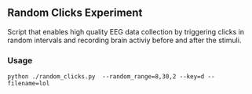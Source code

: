 ## Random Clicks Experiment

Script that enables high quality EEG data collection by triggering clicks in random intervals and recording brain activiy before and after the stimuli.

### Usage

```shell
python ./random_clicks.py  --random_range=8,30,2 --key=d --filename=lol
```